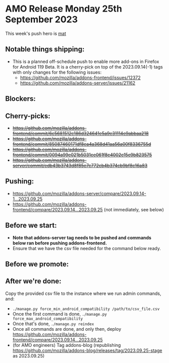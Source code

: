 # AMO Release Monday 25th September 2023

This week's push hero is [mat](https://github.com/diox)

## Notable things shipping:
- This is a planned off-schedule push to enable more add-ons in Firefox for Android 119 Beta. It is a cherry-pick on top of the 2023.09.14(-1) tags with only changes for the following issues:
  - https://github.com/mozilla/addons-frontend/issues/12372
  - https://github.com/mozilla/addons-server/issues/21162

## Blockers:

## Cherry-picks:
 - ~~https://github.com/mozilla/addons-frontend/commit/6c5681512c186d324641e5a9e31114e9abbaa218~~
 - ~~https://github.com/mozilla/addons-frontend/commit/85087460171df8ea4a368d41aa56a00f8336755d~~
 - ~~https://github.com/mozilla/addons-frontend/commit/0094a99e021b5031ce061f8c4002e15e9b823575~~
 - ~~https://github.com/mozilla/addons-server/commit/edb43b3743d8f85e7c772cb4b374cb9bf8c16a83~~

## Pushing:

- https://github.com/mozilla/addons-server/compare/2023.09.14-1...2023.09.25
- https://github.com/mozilla/addons-frontend/compare/2023.09.14...2023.09.25 (not immediately, see below)

## Before we start:

- **Note that addons-server tag needs to be pushed and commands below ran before pushing addons-frontend.**
- Ensure that we have the csv file needed for the command below ready.

## Before we promote:

## After we're done:

Copy the provided csv file to the instance where we run admin commands, and:

- `./manage.py force_min_android_compatibility /path/to/csv_file.csv`
- Once the first command is done, `./manage.py force_max_android_compatibility`
- Once that's done, `./manage.py reindex`
- Once all commands are done, and only then, deploy https://github.com/mozilla/addons-frontend/compare/2023.09.14...2023.09.25
- (for AMO engineers) Tag addons-blog (republishing https://github.com/mozilla/addons-blog/releases/tag/2023.09.25-stage as 2023.09.25)
